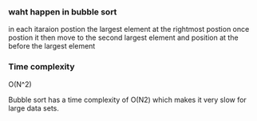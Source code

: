 ### waht happen in bubble sort   
in each itaraion postion the largest element at the rightmost postion
once postion it then move to the second largest element and position at the before the largest element

### Time complexity
O(N^2)

Bubble sort has a time complexity of O(N2) which makes it very slow for large data sets.